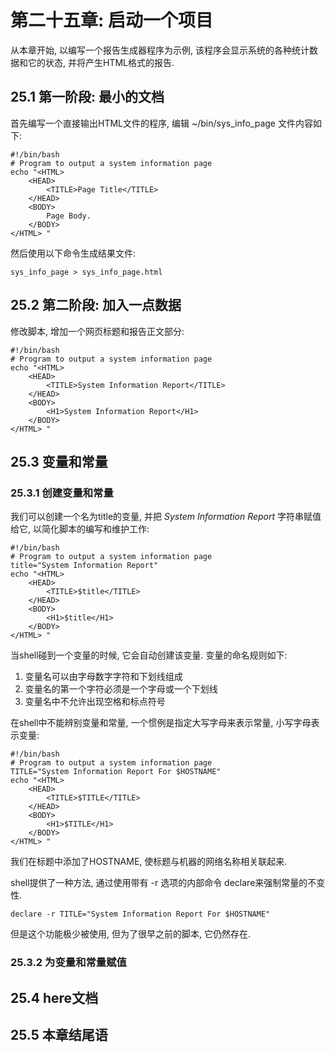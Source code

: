 # 第二十五章: 启动一个项目 #

从本章开始, 以编写一个报告生成器程序为示例, 该程序会显示系统的各种统计数据和它的状态, 并将产生HTML格式的报告.

## 25.1 第一阶段: 最小的文档 ##

首先编写一个直接输出HTML文件的程序, 编辑 ~/bin/sys\_info\_page 文件内容如下:

```
#!/bin/bash
# Program to output a system information page
echo "<HTML>
    <HEAD>
        <TITLE>Page Title</TITLE>
    </HEAD>
    <BODY>
        Page Body.
    </BODY>
</HTML> "
```

然后使用以下命令生成结果文件:

```
sys_info_page > sys_info_page.html
```

## 25.2 第二阶段: 加入一点数据 ##

修改脚本, 增加一个网页标题和报告正文部分:

```
#!/bin/bash
# Program to output a system information page
echo "<HTML>
    <HEAD>
        <TITLE>System Information Report</TITLE>
    </HEAD>
    <BODY>
        <H1>System Information Report</H1>
    </BODY>
</HTML> "
```

## 25.3 变量和常量 ##

### 25.3.1 创建变量和常量 ###

我们可以创建一个名为title的变量, 并把 *System Information Report* 字符串赋值给它, 以简化脚本的编写和维护工作:

```
#!/bin/bash
# Program to output a system information page
title="System Information Report"
echo "<HTML>
    <HEAD>
        <TITLE>$title</TITLE>
    </HEAD>
    <BODY>
        <H1>$title</H1>
    </BODY>
</HTML> "
```

当shell碰到一个变量的时候, 它会自动创建该变量. 变量的命名规则如下:

1. 变量名可以由字母数字字符和下划线组成
2. 变量名的第一个字符必须是一个字母或一个下划线
3. 变量名中不允许出现空格和标点符号

在shell中不能辨别变量和常量, 一个惯例是指定大写字母来表示常量, 小写字母表示变量:

```
#!/bin/bash
# Program to output a system information page
TITLE="System Information Report For $HOSTNAME"
echo "<HTML>
    <HEAD>
        <TITLE>$TITLE</TITLE>
    </HEAD>
    <BODY>
        <H1>$TITLE</H1>
    </BODY>
</HTML> "
```

我们在标题中添加了HOSTNAME, 使标题与机器的网络名称相关联起来.

shell提供了一种方法, 通过使用带有 -r 选项的内部命令 declare来强制常量的不变性.

```
declare -r TITLE="System Information Report For $HOSTNAME"
```

但是这个功能极少被使用, 但为了很早之前的脚本, 它仍然存在.

### 25.3.2 为变量和常量赋值 ###

## 25.4 here文档 ##

## 25.5 本章结尾语 ##

